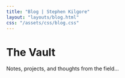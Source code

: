 ```yaml
---
title: "Blog | Stephen Kilgore"
layout: "layouts/blog.html"
css: "/assets/css/blog.css"
---
```

<div class="blog-header">
  <h1 class="glow-heading">The Vault</h1>
  <p class="glow-subheading">Notes, projects, and thoughts from the field...</p>
</div>
